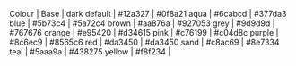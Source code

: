 Colour | Base | dark
default   | #12a327 | #0f8a21
aqua   | #6cabcd | #377da3
blue   | #5b73c4 | #5a72c4
brown   | #aa876a | #927053
grey   | #9d9d9d | #767676
orange   | #e95420 | #d34615
pink   | #c76199 | #c04d8c
purple   | #8c6ec9 | #8565c6
red   | #da3450 | #da3450
sand   | #c8ac69 | #8e7334
teal   | #5aaa9a | #438275
yellow   | #f8f234 | 